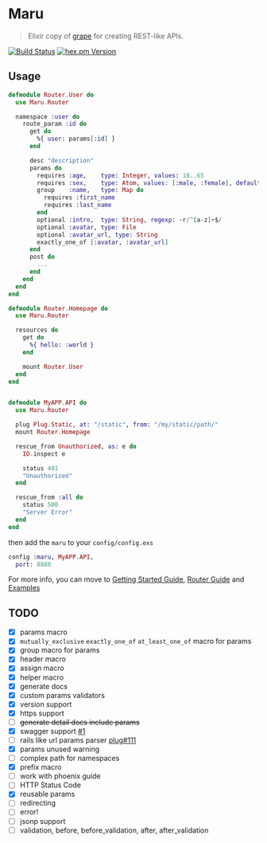 # Maru

> Elixir copy of [grape](http://intridea.github.io/grape/) for creating REST-like APIs.

[![Build Status](https://api.travis-ci.org/falood/maru.svg)](https://travis-ci.org/falood/maru/)
[![hex.pm Version](https://img.shields.io/hexpm/v/maru.svg)](https://hex.pm/packages/maru)

## Usage

```elixir
defmodule Router.User do
  use Maru.Router

  namespace :user do
    route_param :id do
      get do
        %{ user: params[:id] }
      end

      desc "description"
      params do
        requires :age,    type: Integer, values: 18..65
        requires :sex,    type: Atom, values: [:male, :female], default: :female
        group    :name,   type: Map do
          requires :first_name
          requires :last_name
        end
        optional :intro,  type: String, regexp: ~r/^[a-z]+$/
        optional :avatar, type: File
        optional :avatar_url, type: String
        exactly_one_of [:avatar, :avatar_url]
      end
      post do
        ...
      end
    end
  end
end

defmodule Router.Homepage do
  use Maru.Router

  resources do
    get do
      %{ hello: :world }
    end

    mount Router.User
  end
end


defmodule MyAPP.API do
  use Maru.Router

  plug Plug.Static, at: "/static", from: "/my/static/path/"
  mount Router.Homepage

  rescue_from Unauthorized, as: e do
    IO.inspect e

    status 401
    "Unauthorized"
  end

  rescue_from :all do
    status 500
    "Server Error"
  end
end
```

then add the `maru` to your `config/config.exs`
```elixir
config :maru, MyAPP.API,
  port: 8880
```

For more info, you can move to [Getting Started Guide](https://github.com/falood/maru/blob/master/guide/getting_started.md), [Router Guide](https://github.com/falood/maru/blob/master/guide/router.md) and [Examples](https://github.com/falood/maru_examples)

## TODO

- [X] params macro
- [X] `mutually_exclusive` `exactly_one_of` `at_least_one_of` macro for params
- [X] group macro for params
- [X] header macro
- [X] assign macro
- [X] helper macro
- [X] generate docs
- [X] custom params validators
- [X] version support
- [X] https support
- [ ] <del>generate detail docs include params</del>
- [X] swagger support [#1](https://github.com/falood/maru/issues/1)
- [ ] rails like url params parser [plug#111](https://github.com/elixir-lang/plug/issues/111)
- [X] params unused warning
- [ ] complex path for namespaces
- [X] prefix macro
- [ ] work with phoenix guide
- [ ] HTTP Status Code
- [X] reusable params
- [ ] redirecting
- [ ] error!
- [ ] jsonp support
- [ ] validation, before, before\_validation, after, after\_validation

